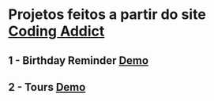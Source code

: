 # Projetos feitos a partir do site <a href="https://www.johnsmilga.com/projects">Coding Addict</a>
## 1 - Birthday Reminder <a href="https://birthday-reminder-gilamastra.netlify.app">Demo</a>

## 2 - Tours  <a href="https://tours-gilamastra.netlify.app">Demo</a>
